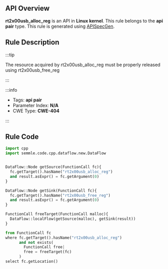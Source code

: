 ---
---


## API Overview
**rt2x00usb_alloc_reg** is an API in **Linux kernel**. This rule belongs to the **api pair** type. This rule is generated using [APISpecGen](../../tools/APISpecGen).
## Rule Description

:::tip

The resource acquired by rt2x00usb_alloc_reg must be properly released using rt2x00usb_free_reg

:::

:::info

- Tags: **api pair**
- Parameter Index: **N/A**
- CWE Type: **CWE-404**

:::

## Rule Code
```python
import cpp
import semmle.code.cpp.dataflow.new.DataFlow


DataFlow::Node getSource(FunctionCall fc){
  fc.getTarget().hasName("rt2x00usb_alloc_reg")
  and result.asExpr() = fc.getArgument(0)
}

DataFlow::Node getSink(FunctionCall fc){
  fc.getTarget().hasName("rt2x00usb_free_reg")
  and result.asExpr() = fc.getArgument(0)
}

FunctionCall freeTarget(FunctionCall malloc){
  DataFlow::localFlow(getSource(malloc), getSink(result))
}

from FunctionCall fc
where fc.getTarget().hasName("rt2x00usb_alloc_reg")
      and not exists(
        FunctionCall free| 
        free = freeTarget(fc)
      )
select fc.getLocation()

    
```